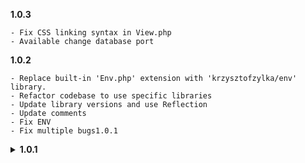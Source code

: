 **1.0.3**
```text
- Fix CSS linking syntax in View.php
- Available change database port
```

**1.0.2**
```text
- Replace built-in 'Env.php' extension with 'krzysztofzylka/env' library.
- Refactor codebase to use specific libraries
- Update library versions and use Reflection
- Update comments
- Fix ENV
- Fix multiple bugs1.0.1
```

<details>
  <summary><b>1.0.1</b></summary>

```text
- Remove VUE view
- Create del method in model
- Set init variable in DebugBar as public
- Add twig
- Optimize imports
- Cleanup code
- Fix small bug
- Add src path
- Action variable in view is now default null
- Update composer.json
- Optimalization code
```
</details>